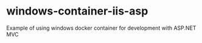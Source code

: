 # windows-container-iis-asp
Example of using windows docker container for development with ASP.NET MVC 
